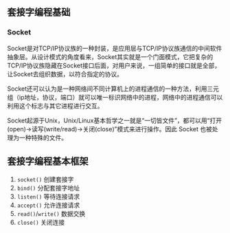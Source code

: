 ## 套接字编程基础

### Socket

Socket是对TCP/IP协议族的一种封装，是应用层与TCP/IP协议族通信的中间软件抽象层。从设计模式的角度看来，Socket其实就是一个门面模式，它把复杂的TCP/IP协议族隐藏在Socket接口后面，对用户来说，一组简单的接口就是全部，让Socket去组织数据，以符合指定的协议。

Socket还可以认为是一种网络间不同计算机上的进程通信的一种方法，利用三元组（ip地址，协议，端口）就可以唯一标识网络中的进程，网络中的进程通信可以利用这个标志与其它进程进行交互。

Socket起源于Unix，Unix/Linux基本哲学之一就是“一切皆文件”，都可以用“打开(open)->读写(write/read)->关闭(close)”模式来进行操作。因此 Socket 也被处理为一种特殊的文件。

## 套接字编程基本框架

1. `socket()` 创建套接字
2. `bind()` 分配套接字地址
3. `listen()` 等待连接请求
4. `accept()` 允许连接请求
5. `read()`/`write()` 数据交换
6. `close()` 关闭连接
